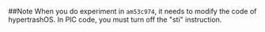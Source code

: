 ##Note
When you do experiment in `am53c974`, it needs to modify the code of hypertrashOS.
In PIC code, you must turn off the "sti" instruction.
